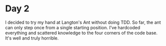 # Day 2

I decided to try my hand at Langton's Ant without doing TDD. So far, the ant can only step once from a single starting position. I've hardcoded everything and scattered knowledge to the four corners of the code base. It's well and truly horrible.
